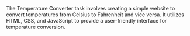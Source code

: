 The Temperature Converter task involves creating a simple website to convert temperatures from Celsius to Fahrenheit and vice versa. It utilizes HTML, CSS, and JavaScript to provide a user-friendly interface for temperature conversion.
